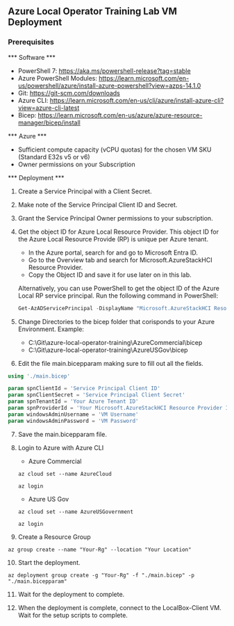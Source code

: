 ## Azure Local Operator Training Lab VM Deployment

### Prerequisites

*** Software ***

- PowerShell 7: https://aka.ms/powershell-release?tag=stable
- Azure PowerShell Modules: https://learn.microsoft.com/en-us/powershell/azure/install-azure-powershell?view=azps-14.1.0
- Git: https://git-scm.com/downloads
- Azure CLI: https://learn.microsoft.com/en-us/cli/azure/install-azure-cli?view=azure-cli-latest
- Bicep: https://learn.microsoft.com/en-us/azure/azure-resource-manager/bicep/install

*** Azure ***

- Sufficient compute capacity (vCPU quotas) for the chosen VM SKU (Standard E32s v5 or v6)
- Owner permissions on your Subscription

*** Deployment ***

1. Create a Service Principal with a Client Secret.
2. Make note of the Service Principal Client ID and Secret.
3. Grant the Service Principal Owner permissions to your subscription.
4. Get the object ID for Azure Local Resource Provider. This object ID for the Azure Local Resource Provide (RP) is unique per Azure tenant.
    - In the Azure portal, search for and go to Microsoft Entra ID.
    - Go to the Overview tab and search for Microsoft.AzureStackHCI Resource Provider.
    - Copy the Object ID and save it for use later on in this lab.
    
    Alternatively, you can use PowerShell to get the object ID of the Azure Local RP service principal. Run the following command in PowerShell:

    ```powershell
    Get-AzADServicePrincipal -DisplayName "Microsoft.AzureStackHCI Resource Provider"
    ```

5. Change Directories to the bicep folder that corisponds to your Azure Environment. 
   Example: 
   - C:\Git\azure-local-operator-training\AzureCommercial\bicep
   - C:\Git\azure-local-operator-training\AzureUSGov\bicep

6. Edit the file main.bicepparam making sure to fill out all the fields.

```powershell
using './main.bicep'

param spnClientId = 'Service Principal Client ID'
param spnClientSecret = 'Service Principal Client Secret'
param spnTenantId = 'Your Azure Tenant ID'
param spnProviderId = 'Your Microsoft.AzureStackHCI Resource Provider ID'
param windowsAdminUsername = 'VM Username'
param windowsAdminPassword = 'VM Password'
```

7. Save the main.bicepparam file.

8. Login to Azure with Azure CLI

    - Azure Commercial

    ```azurecli
    az cloud set --name AzureCloud
    
    az login
    ```
    - Azure US Gov
    
    ```azurecli
    az cloud set --name AzureUSGovernment
    
    az login
    ```
9. Create a Resource Group

```azurecli
az group create --name "Your-Rg" --location "Your Location"
```

10. Start the deployment.

```azurecli
az deployment group create -g "Your-Rg" -f "./main.bicep" -p "./main.bicepparam"
```

11. Wait for the deployment to complete.

12. When the deployment is complete, connect to the LocalBox-Client VM. Wait for the setup scripts to complete.










